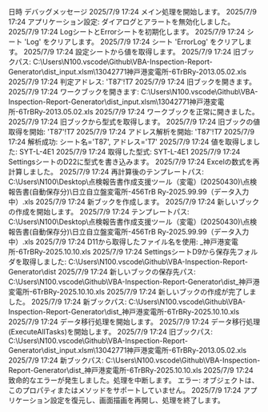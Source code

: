 日時	デバッグメッセージ
2025/7/9 17:24	メイン処理を開始します。
2025/7/9 17:24	アプリケーション設定: ダイアログとアラートを無効化しました。
2025/7/9 17:24	LogシートとErrorシートを初期化します。
2025/7/9 17:24	シート 'Log' をクリアします。
2025/7/9 17:24	シート 'ErrorLog' をクリアします。
2025/7/9 17:24	設定シートから値を取得します。
2025/7/9 17:24	旧ブックパス: C:\Users\N100\.vscode\Github\VBA-Inspection-Report-Generator\dist\_input.xlsm\13042771神戸港変電所-6TrBRy-2013.05.02.xls
2025/7/9 17:24	判定アドレス: 'T87'!T7
2025/7/9 17:24	旧ブックを開きます。
2025/7/9 17:24	ワークブックを開きます: C:\Users\N100\.vscode\Github\VBA-Inspection-Report-Generator\dist\_input.xlsm\13042771神戸港変電所-6TrBRy-2013.05.02.xls
2025/7/9 17:24	ワークブックを正常に開きました。
2025/7/9 17:24	旧ブックから型式を取得します。
2025/7/9 17:24	旧ブックの値取得を開始: 'T87'!T7
2025/7/9 17:24	アドレス解析を開始: 'T87'!T7
2025/7/9 17:24	解析成功: シート名='T87', アドレス='T7'
2025/7/9 17:24	値を取得しました: SYT-L-4E1
2025/7/9 17:24	取得した型式: SYT-L-4E1
2025/7/9 17:24	SettingsシートのD22に型式を書き込みます。
2025/7/9 17:24	Excelの数式を再計算しました。
2025/7/9 17:24	再計算後のテンプレートパス: C:\Users\N100\Desktop\点検報告書作成支援ツール（変電）(20250430)\点検報告書(自動保存分)\日立自立盤変電所-456TrB Ry-2025.99.99（データ入力中）.xls
2025/7/9 17:24	新ブックを作成します。
2025/7/9 17:24	新しいブックの作成を開始します。
2025/7/9 17:24	テンプレートパス: C:\Users\N100\Desktop\点検報告書作成支援ツール（変電）(20250430)\点検報告書(自動保存分)\日立自立盤変電所-456TrB Ry-2025.99.99（データ入力中）.xls
2025/7/9 17:24	D11から取得したファイル名を使用: _神戸港変電所-6TrBRy-2025.10.10.xls
2025/7/9 17:24	SettingsシートD9から保存先フォルダを取得しました: C:\Users\N100\.vscode\Github\VBA-Inspection-Report-Generator\dist
2025/7/9 17:24	新しいブックの保存先パス: C:\Users\N100\.vscode\Github\VBA-Inspection-Report-Generator\dist\_神戸港変電所-6TrBRy-2025.10.10.xls
2025/7/9 17:24	新しいブックの作成が完了しました。
2025/7/9 17:24	新ブックパス: C:\Users\N100\.vscode\Github\VBA-Inspection-Report-Generator\dist\_神戸港変電所-6TrBRy-2025.10.10.xls
2025/7/9 17:24	データ移行処理を開始します。
2025/7/9 17:24	データ移行処理(ExecuteAllTasks)を開始します。
2025/7/9 17:24	旧ブックパス: C:\Users\N100\.vscode\Github\VBA-Inspection-Report-Generator\dist\_input.xlsm\13042771神戸港変電所-6TrBRy-2013.05.02.xls
2025/7/9 17:24	新ブックパス: C:\Users\N100\.vscode\Github\VBA-Inspection-Report-Generator\dist\_神戸港変電所-6TrBRy-2025.10.10.xls
2025/7/9 17:24	致命的なエラーが発生しました。処理を中断します。 エラー: オブジェクトは、このプロパティまたはメソッドをサポートしていません。
2025/7/9 17:24	アプリケーション設定を復元し、画面描画を再開し、処理を終了します。
